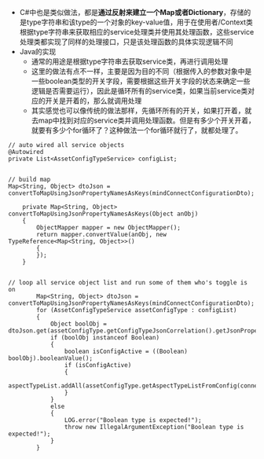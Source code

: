 * C#中也是类似做法，都是**通过反射来建立一个Map或者Dictionary**，存储的是type字符串和该type的一个对象的key-value值，用于在使用者/Context类根据type字符串来获取相应的service处理类并使用其处理函数，这些service处理类都实现了同样的处理接口，只是该处理函数的具体实现逻辑不同
* Java的实现
    * 通常的用途是根据type字符串去获取service类，再进行调用处理
    * 这里的做法有点不一样，主要是因为目的不同（根据传入的参数对象中是一些boolean类型的开关字段，需要根据这些开关字段的状态来确定一些逻辑是否需要运行），因此是循环所有的service类，如果当前service类对应的开关是开着的，那么就调用处理
    * 其实感觉也可以像传统的做法那样，先循环所有的开关，如果打开着，就去map中找到对应的service类并调用处理函数。但是有多少个开关开着，就要有多少个for循环了？这种做法一个for循环就行了，就都处理了。

```
// auto wired all service objects
@Autowired
private List<AssetConfigTypeService> configList;


// build map
Map<String, Object> dtoJson = convertToMapUsingJsonPropertyNamesAsKeys(mindConnectConfigurationDto);

    private Map<String, Object> convertToMapUsingJsonPropertyNamesAsKeys(Object anObj)
    {
        ObjectMapper mapper = new ObjectMapper();
        return mapper.convertValue(anObj, new TypeReference<Map<String, Object>>()
        {
        });
    }


// loop all service object list and run some of them who's toggle is on
        Map<String, Object> dtoJson = convertToMapUsingJsonPropertyNamesAsKeys(mindConnectConfigurationDto);
        for (AssetConfigTypeService assetConfigType : configList)
        {
            Object boolObj = dtoJson.get(assetConfigType.getConfigTypeJsonCorrelation().getJsonPropertyName());
            if (boolObj instanceof Boolean)
            {
                boolean isConfigActive = ((Boolean) boolObj).booleanValue();
                if (isConfigActive)
                {
                    aspectTypeList.addAll(assetConfigType.getAspectTypeListFromConfig(connectivityDto));
                }
            }
            else
            {
                LOG.error("Boolean type is expected!");
                throw new IllegalArgumentException("Boolean type is expected!");
            }
        }
```